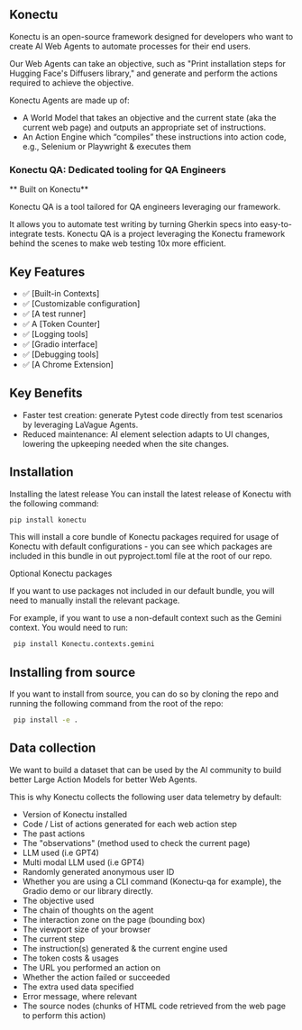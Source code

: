 

## Konectu 

Konectu is an open-source framework designed for developers who want to create AI Web Agents to automate processes for their end users.

Our Web Agents can take an objective, such as "Print installation steps for Hugging Face's Diffusers library," and generate and perform the actions required to achieve the objective.

Konectu Agents are made up of:

- A World Model that takes an objective and the current state (aka the current web page) and outputs an appropriate set of instructions.
- An Action Engine which “compiles” these instructions into action code, e.g., Selenium or Playwright & executes them


### Konectu QA: Dedicated tooling for QA Engineers
** Built on Konectu**

Konectu QA is a tool tailored for QA engineers leveraging our framework. 

It allows you to automate test writing by turning Gherkin specs into easy-to-integrate tests. Konectu QA is a project leveraging the Konectu framework behind the scenes to make web testing 10x more efficient.

## Key Features

- ✅ [Built-in Contexts]
- ✅ [Customizable configuration]
- ✅ [A test runner]
- ✅ A [Token Counter]
- ✅ [Logging tools]
- ✅ [Gradio interface]
- ✅ [Debugging tools]
- ✅ [A Chrome Extension]


## Key Benefits

* Faster test creation: generate Pytest code directly from test scenarios by leveraging LaVague Agents.
* Reduced maintenance: AI element selection adapts to UI changes, lowering the upkeeping needed when the site changes.

## Installation
Installing the latest release
You can install the latest release of Konectu with the following command:
 ```bash
 pip install konectu
```
This will install a core bundle of Konectu packages required for usage of Konectu with default configurations - you can see which packages are included in this bundle in out pyproject.toml file at the root of our repo.

Optional Konectu packages

If you want to use packages not included in our default bundle, you will need to manually install the relevant package.

For example, if you want to use a non-default context such as the Gemini context. You would need to run:

```bash
 pip install Konectu.contexts.gemini 
 ```

## Installing from source
If you want to install from source, you can do so by cloning the repo and running the following command from the root of the repo:

```bash
 pip install -e .
```


## Data collection

We want to build a dataset that can be used by the AI community to build better Large Action Models for better Web Agents. 

This is why Konectu collects the following user data telemetry by default:

- Version of Konectu installed
- Code / List of actions generated for each web action step
- The past actions
- The "observations" (method used to check the current page)
- LLM used (i.e GPT4)
- Multi modal LLM used (i.e GPT4)
- Randomly generated anonymous user ID
- Whether you are using a CLI command (Konectu-qa for example), the Gradio demo or our library directly.
- The objective used 
- The chain of thoughts on the agent
- The interaction zone on the page (bounding box)
- The viewport size of your browser
- The current step
- The instruction(s) generated & the current engine used
- The token costs & usages
- The URL you performed an action on
- Whether the action failed or succeeded
- The extra used data specified
- Error message, where relevant
- The source nodes (chunks of HTML code retrieved from the web page to perform this action)

